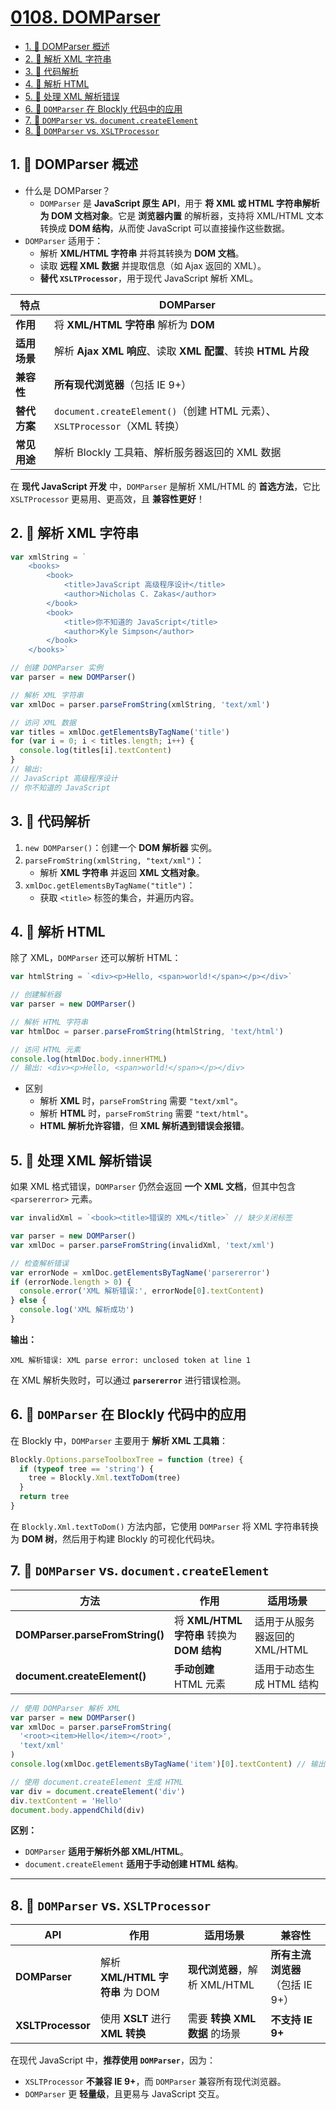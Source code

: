 # [0108. DOMParser](https://github.com/Tdahuyou/TNotes.html-css-js/tree/main/notes/0108.%20DOMParser)

<!-- region:toc -->
- [1. 📒 DOMParser 概述](#1--domparser-概述)
- [2. 📒 解析 XML 字符串](#2--解析-xml-字符串)
- [3. 📒 代码解析](#3--代码解析)
- [4. 📒 解析 HTML](#4--解析-html)
- [5. 📒 处理 XML 解析错误](#5--处理-xml-解析错误)
- [6. 📒 `DOMParser` 在 Blockly 代码中的应用](#6--domparser-在-blockly-代码中的应用)
- [7. 📒 `DOMParser` vs. `document.createElement`](#7--domparser-vs-documentcreateelement)
- [8. 📒 `DOMParser` vs. `XSLTProcessor`](#8--domparser-vs-xsltprocessor)
<!-- endregion:toc -->

## 1. 📒 DOMParser 概述

- 什么是 DOMParser？
  - `DOMParser` 是 **JavaScript 原生 API**，用于 **将 XML 或 HTML 字符串解析为 DOM 文档对象**。它是 **浏览器内置** 的解析器，支持将 XML/HTML 文本转换成 **DOM 结构**，从而使 JavaScript 可以直接操作这些数据。
- `DOMParser` 适用于：
  - 解析 **XML/HTML 字符串** 并将其转换为 **DOM 文档**。
  - 读取 **远程 XML 数据** 并提取信息（如 Ajax 返回的 XML）。
  - **替代 `XSLTProcessor`**，用于现代 JavaScript 解析 XML。

| **特点**     | **DOMParser**                                                             |
| ------------ | ------------------------------------------------------------------------- |
| **作用**     | 将 **XML/HTML 字符串** 解析为 **DOM**                                     |
| **适用场景** | 解析 **Ajax XML 响应**、读取 **XML 配置**、转换 **HTML 片段**             |
| **兼容性**   | **所有现代浏览器**（包括 IE 9+）                                          |
| **替代方案** | `document.createElement()`（创建 HTML 元素）、`XSLTProcessor`（XML 转换） |
| **常见用途** | 解析 Blockly 工具箱、解析服务器返回的 XML 数据                            |

在 **现代 JavaScript 开发** 中，`DOMParser` 是解析 XML/HTML 的 **首选方法**，它比 `XSLTProcessor` 更易用、更高效，且 **兼容性更好**！

## 2. 📒 解析 XML 字符串

```javascript
var xmlString = `
    <books>
        <book>
            <title>JavaScript 高级程序设计</title>
            <author>Nicholas C. Zakas</author>
        </book>
        <book>
            <title>你不知道的 JavaScript</title>
            <author>Kyle Simpson</author>
        </book>
    </books>`

// 创建 DOMParser 实例
var parser = new DOMParser()

// 解析 XML 字符串
var xmlDoc = parser.parseFromString(xmlString, 'text/xml')

// 访问 XML 数据
var titles = xmlDoc.getElementsByTagName('title')
for (var i = 0; i < titles.length; i++) {
  console.log(titles[i].textContent)
}
// 输出:
// JavaScript 高级程序设计
// 你不知道的 JavaScript
```

## 3. 📒 代码解析

1. `new DOMParser()`：创建一个 **DOM 解析器** 实例。
2. `parseFromString(xmlString, "text/xml")`：
   - 解析 **XML 字符串** 并返回 **XML 文档对象**。
3. `xmlDoc.getElementsByTagName("title")`：
   - 获取 `<title>` 标签的集合，并遍历内容。

## 4. 📒 解析 HTML

除了 XML，`DOMParser` 还可以解析 HTML：

```javascript
var htmlString = `<div><p>Hello, <span>world!</span></p></div>`

// 创建解析器
var parser = new DOMParser()

// 解析 HTML 字符串
var htmlDoc = parser.parseFromString(htmlString, 'text/html')

// 访问 HTML 元素
console.log(htmlDoc.body.innerHTML)
// 输出: <div><p>Hello, <span>world!</span></p></div>
```

- 区别
  - 解析 **XML** 时，`parseFromString` 需要 `"text/xml"`。
  - 解析 **HTML** 时，`parseFromString` 需要 `"text/html"`。
  - **HTML 解析允许容错**，但 **XML 解析遇到错误会报错**。

## 5. 📒 处理 XML 解析错误

如果 XML 格式错误，`DOMParser` 仍然会返回 **一个 XML 文档**，但其中包含 `<parsererror>` 元素。

```javascript
var invalidXml = `<book><title>错误的 XML</title>` // 缺少关闭标签

var parser = new DOMParser()
var xmlDoc = parser.parseFromString(invalidXml, 'text/xml')

// 检查解析错误
var errorNode = xmlDoc.getElementsByTagName('parsererror')
if (errorNode.length > 0) {
  console.error('XML 解析错误:', errorNode[0].textContent)
} else {
  console.log('XML 解析成功')
}
```

**输出：**

```
XML 解析错误: XML parse error: unclosed token at line 1
```

在 XML 解析失败时，可以通过 **`parsererror`** 进行错误检测。

## 6. 📒 `DOMParser` 在 Blockly 代码中的应用

在 Blockly 中，`DOMParser` 主要用于 **解析 XML 工具箱**：

```javascript
Blockly.Options.parseToolboxTree = function (tree) {
  if (typeof tree == 'string') {
    tree = Blockly.Xml.textToDom(tree)
  }
  return tree
}
```

在 `Blockly.Xml.textToDom()` 方法内部，它使用 `DOMParser` 将 XML 字符串转换为 **DOM 树**，然后用于构建 Blockly 的可视化代码块。

## 7. 📒 `DOMParser` vs. `document.createElement`

| 方法                            | 作用                                       | 适用场景                      |
| ------------------------------- | ------------------------------------------ | ----------------------------- |
| **DOMParser.parseFromString()** | 将 **XML/HTML 字符串** 转换为 **DOM 结构** | 适用于从服务器返回的 XML/HTML |
| **document.createElement()**    | **手动创建** HTML 元素                     | 适用于动态生成 HTML 结构      |

```javascript
// 使用 DOMParser 解析 XML
var parser = new DOMParser()
var xmlDoc = parser.parseFromString(
  '<root><item>Hello</item></root>',
  'text/xml'
)
console.log(xmlDoc.getElementsByTagName('item')[0].textContent) // 输出: Hello

// 使用 document.createElement 生成 HTML
var div = document.createElement('div')
div.textContent = 'Hello'
document.body.appendChild(div)
```

**区别：**

- `DOMParser` **适用于解析外部 XML/HTML**。
- `document.createElement` **适用于手动创建 HTML 结构**。

---

## 8. 📒 `DOMParser` vs. `XSLTProcessor`

| API               | 作用                            | 适用场景                      | 兼容性                           |
| ----------------- | ------------------------------- | ----------------------------- | -------------------------------- |
| **DOMParser**     | 解析 **XML/HTML 字符串** 为 DOM | **现代浏览器**，解析 XML/HTML | **所有主流浏览器**（包括 IE 9+） |
| **XSLTProcessor** | 使用 **XSLT** 进行 **XML 转换** | 需要 **转换 XML 数据** 的场景 | **不支持 IE 9+**                 |

在现代 JavaScript 中，**推荐使用 `DOMParser`**，因为：

- `XSLTProcessor` **不兼容 IE 9+**，而 `DOMParser` 兼容所有现代浏览器。
- `DOMParser` 更 **轻量级**，且更易与 JavaScript 交互。
